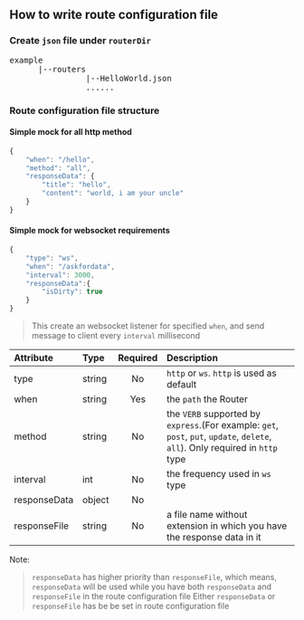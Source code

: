 ## How to write route configuration file ##

### Create `json` file under `routerDir` ###

<pre>
example
      |--routers
                |--HelloWorld.json
                ......
</pre>

### Route configuration file structure ###

#### Simple mock for all http method ####
```JavaScript
{
    "when": "/hello",
    "method": "all",
    "responseData": {
        "title": "hello",
        "content": "world, i am your uncle"
    }
}
```

#### Simple mock for websocket requirements ####
```JavaScript
{
    "type": "ws",
    "when": "/askfordata",
    "interval": 3000,
    "responseData":{
        "isDirty": true
    }
}
```

> This create an websocket listener for specified `when`, and send message to client every `interval` millisecond


| Attribute        | Type           | Required  | Description |
| :------------- |:-------------| :-----:| :-----|
| type | string | No | `http` or `ws`. `http` is used as default |
| when | string | Yes | the `path` the Router |
| method | string | No | the `VERB` supported by `express`.(For example: `get`, `post`, `put`, `update`, `delete`, `all`). Only required in `http` type |
| interval | int | No | the frequency used in `ws` type |
| responseData | object | No |  | the data will be sent to client as response content
| responseFile | string | No | a file name without extension in which you have the response data in it |

Note:
> `responseData` has higher priority than `responseFile`, which means, `responseData` will be used while you have both `responseData` and `responseFile` in the route configuration file
> Either `responseData` or `responseFile` has be be set in route configuration file